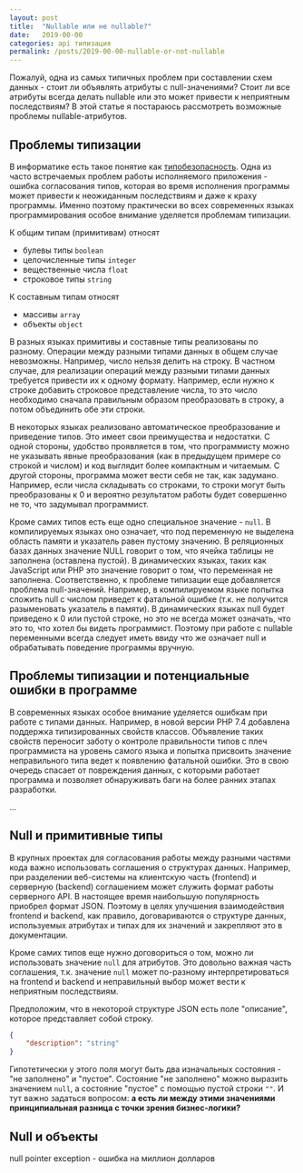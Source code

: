 ```yaml
---
layout: post
title:  "Nullable или не nullable?"
date:   2019-00-00
categories: api типизация
permalink: /posts/2019-00-00-nullable-or-not-nullable
---
```


Пожалуй, одна из самых типичных проблем при составлении схем данных - стоит ли объявлять атрибуты с null-значениями? Стоит ли все атрибуты всегда делать nullable или это может привести к неприятным последствиям? В этой статье я постараюсь рассмотреть возможные проблемы nullable-атрибутов.

<!--more-->

## Проблемы типизации

В информатике есть такое понятие как [типобезопасность](https://ru.wikipedia.org/wiki/%D0%A2%D0%B8%D0%BF%D0%BE%D0%B1%D0%B5%D0%B7%D0%BE%D0%BF%D0%B0%D1%81%D0%BD%D0%BE%D1%81%D1%82%D1%8C). Одна из часто встречаемых проблем работы исполняемого приложения - ошибка согласования типов, которая во время исполнения программы может привести к неожиданным последствиям и даже к краху программы. Именно поэтому практически во всех современных языках программирования особое внимание уделяется проблемам типизации.

К общим типам (примитивам) относят

* булевы типы `boolean`
* целочисленные типы `integer`
* вещественные числа `float`
* строковое типы `string`

К составным типам относят

* массивы `array`
* объекты `object`

В разных языках примитивы и составные типы реализованы по разному. Операции между разными типами данных в общем случае невозможны. Например, число нельзя делить на строку. В частном случае, для реализации операций между разными типами данных требуется привести их к одному формату. Например, если нужно к строке добавить строковое представление числа, то это число необходимо сначала правильным образом преобразовать в строку, а потом объединить обе эти строки.

В некоторых языках реализовано автоматическое преобразование и приведение типов. Это имеет свои преимущества и недостатки. С одной стороны, удобство проявляется в том, что программисту можно не указывать явные преобразования (как в предыдущем примере со строкой и числом) и код выглядит более компактным и читаемым. С другой стороны, программа может вести себя не так, как задумано. Например, если числа складывать со строками, то строки могут быть преобразованы к 0 и вероятно результатом работы будет совершенно не то, что задумывал программист.

Кроме самих типов есть еще одно специальное значение - `null`. В компилируемых языках оно означает, что под переменную не выделена область памяти и указатель равен пустому значению. В реляционных базах данных значение NULL говорит о том, что ячейка таблицы не заполнена (оставлена пустой). В динамических языках, таких как JavaScript или PHP это значение говорит о том, что переменная не заполнена. Соответственно, к проблеме типизации еще добавляется проблема null-значений. Например, в компилируемом языке попытка сложить null с числом приведет к фатальной ошибке (т.к. не получится разыменовать указатель в памяти). В динамических языках null будет приведено к 0 или пустой строке, но это не всегда может означать, что это то, что хотел бы видеть программист. Поэтому при работе с nullable переменными всегда следует иметь ввиду что же означает null и обрабатывать поведение программы вручную.

## Проблемы типизации и потенциальные ошибки в программе

В современных языках особое внимание уделяется ошибкам при работе с типами данных. Например, в новой версии PHP 7.4 добавлена поддержка типизированных свойств классов. Объявление таких свойств переносит заботу о контроле правильности типов с плеч программиста на уровень самого языка и попытка присвоить значение неправильного типа ведет к появлению фатальной ошибки. Это в свою очередь спасает от повреждения данных, с которыми работает программа и позволяет обнаруживать баги на более ранних этапах разработки.

...

## Null и примитивные типы

В крупных проектах для согласования работы между разными частями кода важно использовать соглашения о структурах данных. Например, при разделении веб-системы на клиентскую часть (frontend) и серверную (backend) соглашением может служить формат работы серверного API. В настоящее время наибольшую популярность приобрел формат JSON. Поэтому в целях улучшения взаимодействия frontend и backend, как правило, договариваются о структуре данных, используемых атрибутах и типах для их значений и закрепляют это в документации.

Кроме самих типов еще нужно договориться о том, можно ли использовать значение `null` для атрибутов. Это довольно важная часть соглашения, т.к. значение `null` может по-разному интерпретироваться на frontend и backend и неправильный выбор может вести к неприятным последствиям.

Предположим, что в некоторой структуре JSON есть поле "описание", которое представляет собой строку.

```json
{
    "description": "string"
}
```

Гипотетически у этого поля могут быть два изначальных состояния - "не заполнено" и "пустое". Состояние "не заполнено" можно выразить значением `null`, а состояние "пустое" с помощью пустой строки `""`. И тут важно задаться вопросом: __а есть ли между этими значениями принципиальная разница с точки зрения бизнес-логики?__

## Null и объекты

null pointer exception - ошибка на миллион долларов
